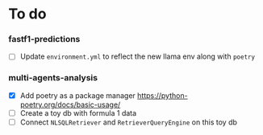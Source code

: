 # To do

### fastf1-predictions

- [ ] Update `environment.yml` to reflect the new llama env along with `poetry`

### multi-agents-analysis

- [x] Add poetry as a package manager https://python-poetry.org/docs/basic-usage/
- [ ] Create a toy db with formula 1 data
- [ ] Connect `NLSQLRetriever` and `RetrieverQueryEngine` on this toy db
